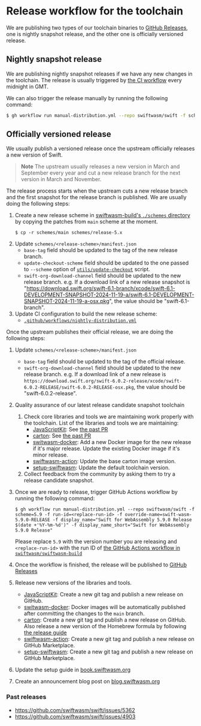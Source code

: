 # Release workflow for the toolchain

We are publishing two types of our toolchain binaries to [GitHub Releases](https://github.com/swiftwasm/swift/releases), one is nightly snapshot release, and the other one is officially versioned release.

## Nightly snapshot release

We are publishing nightly snapshot releases if we have any new changes in the toolchain. The release is usually triggered by [the CI workflow](https://github.com/swiftwasm/swift/blob/swiftwasm-distribution/.github/workflows/nightly-distribution.yml) every midnight in GMT.

We can also trigger the release manually by running the following command:

```bash
$ gh workflow run manual-distribution.yml --repo swiftwasm/swift -f scheme=main -f run-id=latest
```

## Officially versioned release

We usually publish a versioned release once the upstream officially releases a new version of Swift.

> **Note**
> The upstream usually releases a new version in March and September every year and cut a new release branch for the next version in March and November.

The release process starts when the upstream cuts a new release branch and the first snapshot for the release branch is published.
We are usually doing the following steps:

1. Create a new release scheme in [swiftwasm-build's `./schemes` directory](https://github.com/swiftwasm/swiftwasm-build/tree/main/schemes) by copying the patches from `main` scheme at the moment.
    ```console
    $ cp -r schemes/main schemes/release-5.x
    ```
2. Update `schemes/<release-scheme>/manifest.json`
    - `base-tag` field should be updated to the tag of the new release branch.
    - `update-checkout-scheme` field should be updated to the one passed to `--scheme` option of [`utils/update-checkout`](https://github.com/swiftlang/swift/blob/main/utils/update-checkout) script.
    - `swift-org-download-channel` field should be updated to the new release branch.
        e.g. If a download link of a new release snapshot is "https://download.swift.org/swift-6.1-branch/xcode/swift-6.1-DEVELOPMENT-SNAPSHOT-2024-11-19-a/swift-6.1-DEVELOPMENT-SNAPSHOT-2024-11-19-a-osx.pkg", the value should be "swift-6.1-branch".
3. Update CI configuration to build the new release scheme:
    - [`.github/workflows/nightly-distribution.yml`](https://github.com/swiftwasm/swift/blob/0895044e2ba31ccd1aade8068088b1fd3137fffb/.github/workflows/nightly-distribution.yml#L8-L11)

Once the upstream publishes their official release, we are doing the following steps:

1. Update `schemes/<release-scheme>/manifest.json`
    - `base-tag` field should be updated to the tag of the official release.
    - `swift-org-download-channel` field should be updated to the new release branch.
        e.g. If a download link of a new release is `https://download.swift.org/swift-6.0.2-release/xcode/swift-6.0.2-RELEASE/swift-6.0.2-RELEASE-osx.pkg`, the value should be "swift-6.0.2-release".
2. Quality assurance of our latest release candidate snapshot toolchain
    1. Check core libraries and tools we are maintaining work properly with the toolchain. List of the libraries and tools we are maintaining:
        - [JavaScriptKit](https://github.com/swiftwasm/JavaScriptKit): See [the past PR](https://github.com/swiftwasm/JavaScriptKit/pull/227)
        - [carton](https://github.com/swiftwasm/carton): See [the past PR](https://github.com/swiftwasm/carton/pull/398)
        - [switwasm-docker](https://github.com/swiftwasm/swiftwasm-docker): Add a new Docker image for the new release if it's major release. Update the existing Docker image if it's minor release.
        - [swiftwasm-action](https://github.com/swiftwasm/swiftwasm-action): Update the base carton image version.
        - [setup-swiftwasm](https://github.com/swiftwasm/setup-swiftwasm): Update the default toolchain version.
    2. Collect feedback from the community by asking them to try a release candidate snapshot.
3. Once we are ready to release, trigger GitHub Actions workflow by running the following command:

    ```console
    $ gh workflow run manual-distribution.yml --repo swiftwasm/swift -f scheme=5.9 -f run-id=<replace-run-id> -f override-name=swift-wasm-5.9.0-RELEASE -f display_name="Swift for WebAssembly 5.9.0 Release $(date +'%Y-%m-%d')" -f display_name_short="Swift for WebAssembly 5.9.0 Release"
    ```

    Please replace `5.9` with the version number you are releasing and `<replace-run-id>` with the run ID of [the GitHub Actions workflow in `swiftwasm/swiftwasm-build`](https://github.com/swiftwasm/swiftwasm-build/actions/workflows/build-toolchain.yml)

3. Once the workflow is finished, the release will be published to [GitHub Releases](https://github.com/swiftwasm/swift/releases)
4. Release new versions of the libraries and tools.
    - [JavaScriptKit](https://github.com/swiftwasm/JavaScriptKit): Create a new git tag and publish a new release on GitHub.
    - [switwasm-docker](https://github.com/swiftwasm/swiftwasm-docker): Docker images will be automatically published after committing the changes to the `main` branch.
    - [carton](https://github.com/swiftwasm/carton): Create a new git tag and publish a new release on GitHub. Also release a new version of the Homebrew formula by following [the release guide](https://github.com/swiftwasm/homebrew-tap/blob/main/Docs/RELEASE_MANUAL.md)
    - [swiftwasm-action](https://github.com/swiftwasm/swiftwasm-action): Create a new git tag and publish a new release on GitHub Marketplace.
    - [setup-swiftwasm](https://github.com/swiftwasm/setup-swiftwasm): Create a new git tag and publish a new release on GitHub Marketplace.
5. Update the setup guide in [book.swiftwasm.org](https://github.com/swiftwasm/swiftwasm-book/blob/main/src/getting-started/setup.md)
6. Create an announcement blog post on [blog.swiftwasm.org](https://github.com/swiftwasm/blog.swiftwasm.org)


### Past releases

- https://github.com/swiftwasm/swift/issues/5362
- https://github.com/swiftwasm/swift/issues/4903
